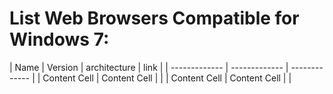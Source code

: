 # List Web Browsers Compatible for Windows 7:

| Name  | Version | architecture  | link |
| ------------- | ------------- | ------------- |
| Content Cell  | Content Cell  |               |
| Content Cell  | Content Cell  |               |
